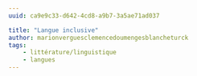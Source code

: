 ```yaml
---
uuid: ca9e9c33-d642-4cd8-a9b7-3a5ae71ad037

title: "Langue inclusive"
author: marionverguesclemencedoumengesblancheturck
tags:
    - littérature/linguistique
    - langues
---
```

